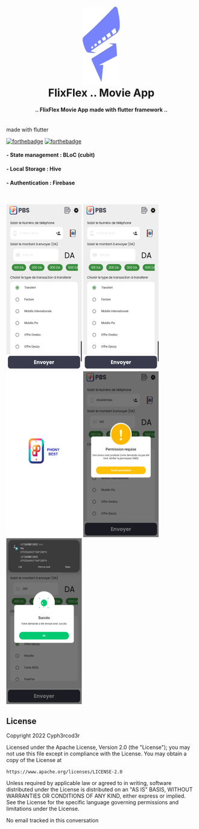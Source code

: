 <h1 align="center">
  <br>
    <a href="https://github.com/belveloper/FlixFlex"><img src="https://github.com/Belveloper/FlixFlex/blob/main/SmartSelect_20230105_081510_Chrome-removebg-preview.png" alt="FlixFlex" width="100"></a>

  <br>
  FlixFlex .. Movie App
  <br>
</h1>
 
<h4 align="center">.. FlixFlex Movie App made with flutter framework ..</h4> <br> made with flutter
 
[![forthebadge](https://forthebadge.com/images/badges/built-for-android.svg)](https://forthebadge.com) [![forthebadge](https://forthebadge.com/images/badges/open-source.svg)](https://forthebadge.com) 
 <br><h4>- State management : BLoC (cubit)</h4>
  <h4>- Local Storage : Hive</h4> 
  <h4>- Authentication : Firebase</h4> <br>
<p>
<img src="https://github.com/Belveloper/pbs/blob/main/Screenshot_20230407_150153.jpg" width="200" height="440"/>
<img src="https://github.com/Belveloper/pbs/blob/main/Screenshot_20230407_150153%20(1).jpg" width="200" height="440"/>
  <img src="https://github.com/Belveloper/pbs/blob/main/Screenshot_20230407_150148.jpg" width="200" height="440"/>
<img src="https://github.com/Belveloper/pbs/blob/main/Screenshot_20230316_192927.jpg" width="200" height="440"/>
<img src="https://github.com/Belveloper/pbs/blob/main/Screenshot_20230311_135222.jpg" width="200" height="440"/>



</p>
 
## License
 
<p>
Copyright 2022 Cyph3rcod3r
 
Licensed under the Apache License, Version 2.0 (the "License");
you may not use this file except in compliance with the License.
You may obtain a copy of the License at
 
    https://www.apache.org/licenses/LICENSE-2.0
 
Unless required by applicable law or agreed to in writing, software
distributed under the License is distributed on an "AS IS" BASIS,
WITHOUT WARRANTIES OR CONDITIONS OF ANY KIND, either express or implied.
See the License for the specific language governing permissions and
limitations under the License.
</p> 

No email tracked in this conversation
